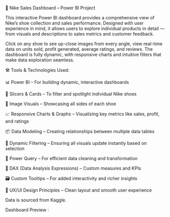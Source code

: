 👟 Nike Sales Dashboard – Power BI Project

This interactive Power BI dashboard provides a comprehensive view of Nike’s shoe collection and sales performance. Designed with user experience in mind, it allows users to explore individual products in detail — from visuals and descriptions to sales metrics and customer feedback.

Click on any shoe to see up-close images from every angle, view real-time data on units sold, profit generated, average ratings, and reviews. The dashboard is fully dynamic, with responsive charts and intuitive filters that make data exploration seamless.

🛠️ Tools & Technologies Used:

📊 Power BI – For building dynamic, interactive dashboards

🧩 Slicers & Cards – To filter and spotlight individual Nike shoes

📸 Image Visuals – Showcasing all sides of each shoe

📈 Responsive Charts & Graphs – Visualizing key metrics like sales, profit, and ratings

📦 Data Modeling – Creating relationships between multiple data tables

🔄 Dynamic Filtering – Ensuring all visuals update instantly based on selection

🧹 Power Query – For efficient data cleaning and transformation

🧠 DAX (Data Analysis Expressions) – Custom measures and KPIs

🗃️ Custom Tooltips – For added interactivity and richer insights

🎨 UX/UI Design Principles – Clean layout and smooth user experience


Data is sourced from Kaggle.

Dashboard Preview : 
